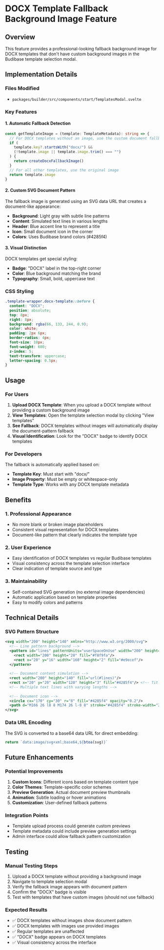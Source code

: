# DOCX Template Fallback Background Image Feature

## Overview
This feature provides a professional-looking fallback background image for DOCX templates that don't have custom background images in the Budibase template selection modal.

## Implementation Details

### Files Modified
- `packages/builder/src/components/start/TemplatesModal.svelte`

### Key Features

#### 1. **Automatic Fallback Detection**
```typescript
const getTemplateImage = (template: TemplateMetadata): string => {
  // For DOCX templates without an image, use the custom document fallback
  if (
    template.key?.startsWith("docx/") &&
    (!template.image || template.image.trim() === "")
  ) {
    return createDocxFallbackImage()
  }
  // For all other templates, use the original image
  return template.image
}
```

#### 2. **Custom SVG Document Pattern**
The fallback image is generated using an SVG data URL that creates a document-like appearance:
- **Background**: Light gray with subtle line patterns
- **Content**: Simulated text lines in various lengths
- **Header**: Blue accent line to represent a title
- **Icon**: Small document icon in the corner
- **Colors**: Uses Budibase brand colors (#4285f4)

#### 3. **Visual Distinction**
DOCX templates get special styling:
- **Badge**: "DOCX" label in the top-right corner
- **Color**: Blue background matching the brand
- **Typography**: Small, bold, uppercase text

### CSS Styling
```css
.template-wrapper.docx-template::before {
  content: "DOCX";
  position: absolute;
  top: 8px;
  right: 8px;
  background: rgba(66, 133, 244, 0.9);
  color: white;
  padding: 2px 6px;
  border-radius: 4px;
  font-size: 10px;
  font-weight: 600;
  z-index: 5;
  text-transform: uppercase;
  letter-spacing: 0.5px;
}
```

## Usage

### For Users
1. **Upload DOCX Template**: When you upload a DOCX template without providing a custom background image
2. **View Templates**: Open the template selection modal by clicking "View templates"
3. **See Fallback**: DOCX templates without images will automatically display the document-pattern fallback
4. **Visual Identification**: Look for the "DOCX" badge to identify DOCX templates

### For Developers
The fallback is automatically applied based on:
- **Template Key**: Must start with "docx/"
- **Image Property**: Must be empty or whitespace-only
- **Template Type**: Works with any DOCX template metadata

## Benefits

### 1. **Professional Appearance**
- No more blank or broken image placeholders
- Consistent visual representation for DOCX templates
- Document-like pattern that clearly indicates the template type

### 2. **User Experience**
- Easy identification of DOCX templates vs regular Budibase templates
- Visual consistency across the template selection interface
- Clear indication of template source and type

### 3. **Maintainability**
- Self-contained SVG generation (no external image dependencies)
- Automatic application based on template properties
- Easy to modify colors and patterns

## Technical Details

### SVG Pattern Structure
```xml
<svg width="200" height="140" xmlns="http://www.w3.org/2000/svg">
  <!-- Line pattern background -->
  <pattern id="lines" patternUnits="userSpaceOnUse" width="200" height="20">
    <rect width="200" height="20" fill="#f8f9fa"/>
    <rect x="20" y="16" width="160" height="2" fill="#e9ecef"/>
  </pattern>
  
  <!-- Document content simulation -->
  <rect width="200" height="140" fill="url(#lines)"/>
  <rect x="20" y="20" width="120" height="3" fill="#4285f4"/> <!-- Title -->
  <!-- Multiple text lines with varying lengths -->
  
  <!-- Document icon -->
  <circle cx="170" cy="30" r="8" fill="#4285f4" opacity="0.2"/>
  <path d="M166 26 l8 8 M174 26 l-8 8" stroke="#4285f4" stroke-width="2" opacity="0.6"/>
</svg>
```

### Data URL Encoding
The SVG is converted to a base64 data URL for direct embedding:
```typescript
return `data:image/svg+xml;base64,${btoa(svg)}`
```

## Future Enhancements

### Potential Improvements
1. **Custom Icons**: Different icons based on template content type
2. **Color Themes**: Template-specific color schemes
3. **Preview Generation**: Actual document preview thumbnails
4. **Animation**: Subtle loading or hover animations
5. **Customization**: User-defined fallback patterns

### Integration Points
- Template upload process could generate custom previews
- Template metadata could include preview generation settings
- Admin interface could allow fallback pattern customization

## Testing

### Manual Testing Steps
1. Upload a DOCX template without providing a background image
2. Navigate to template selection modal
3. Verify the fallback image appears with document pattern
4. Confirm the "DOCX" badge is visible
5. Test with templates that have custom images (should not use fallback)

### Expected Results
- ✅ DOCX templates without images show document pattern
- ✅ DOCX templates with images use provided images
- ✅ Regular templates are unaffected
- ✅ "DOCX" badge appears on DOCX templates
- ✅ Visual consistency across the interface
